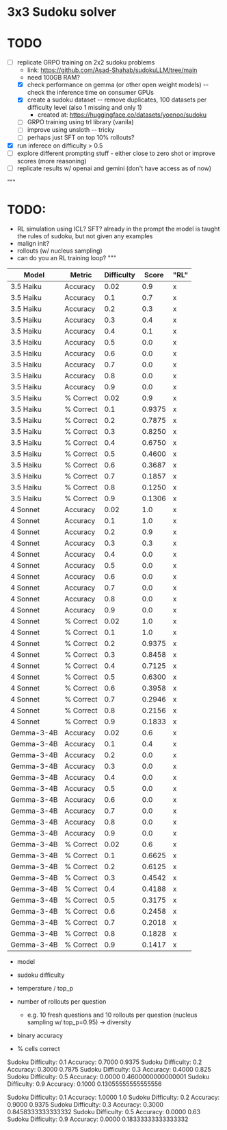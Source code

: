 # 3x3 Sudoku solver

# TODO
- [ ] replicate GRPO training on 2x2 sudoku problems
  - link: https://github.com/Asad-Shahab/sudokuLLM/tree/main
  - need 100GB RAM?
  - [x] check performance on gemma (or other open weight models) -- check the inference time on consumer GPUs
  - [x] create a sudoku dataset -- remove duplicates, 100 datasets per difficulty level (also 1 missing and only 1)
    - created at: https://huggingface.co/datasets/yoenoo/sudoku
  - [ ] GRPO training using trl library (vanila)
  - [ ] improve using unsloth -- tricky
  - [ ] perhaps just SFT on top 10% rollouts?
- [x] run inferece on difficulty > 0.5
- [ ] explore different prompting stuff - either close to zero shot or improve scores (more reasoning)
- [ ] replicate results w/ openai and gemini (don't have access as of now)

"""
# TODO: 
- RL simulation using ICL? SFT? already in the prompt the model is taught the rules of sudoku, but not given any examples
- malign init?
- rollouts (w/ nucleus sampling)
- can do you an RL training loop?
"""

| Model | Metric | Difficulty | Score | "RL" | 
| --- | --- | --- | --- | --- | 
| 3.5 Haiku | Accuracy | 0.02 | 0.9 | x | 
| 3.5 Haiku | Accuracy | 0.1 | 0.7 | x | 
| 3.5 Haiku | Accuracy | 0.2 | 0.3 | x | 
| 3.5 Haiku | Accuracy | 0.3 | 0.4 | x | 
| 3.5 Haiku | Accuracy | 0.4 | 0.1 | x | 
| 3.5 Haiku | Accuracy | 0.5 | 0.0 | x | 
| 3.5 Haiku | Accuracy | 0.6 | 0.0 | x | 
| 3.5 Haiku | Accuracy | 0.7 | 0.0 | x | 
| 3.5 Haiku | Accuracy | 0.8 | 0.0 | x | 
| 3.5 Haiku | Accuracy | 0.9 | 0.0 | x | 
| 3.5 Haiku | % Correct | 0.02 | 0.9 | x | 
| 3.5 Haiku | % Correct | 0.1 | 0.9375 | x | 
| 3.5 Haiku | % Correct | 0.2 | 0.7875 | x | 
| 3.5 Haiku | % Correct | 0.3 | 0.8250 | x | 
| 3.5 Haiku | % Correct | 0.4 | 0.6750 | x | 
| 3.5 Haiku | % Correct | 0.5 | 0.4600 | x | 
| 3.5 Haiku | % Correct | 0.6 | 0.3687 | x | 
| 3.5 Haiku | % Correct | 0.7 | 0.1857 | x | 
| 3.5 Haiku | % Correct | 0.8 | 0.1250 | x | 
| 3.5 Haiku | % Correct | 0.9 | 0.1306 | x | 
| 4 Sonnet | Accuracy | 0.02 | 1.0 | x |
| 4 Sonnet | Accuracy | 0.1 | 1.0 | x |
| 4 Sonnet | Accuracy | 0.2 | 0.9 | x | 
| 4 Sonnet | Accuracy | 0.3 | 0.3 | x | 
| 4 Sonnet | Accuracy | 0.4 | 0.0 | x | 
| 4 Sonnet | Accuracy | 0.5 | 0.0 | x | 
| 4 Sonnet | Accuracy | 0.6 | 0.0 | x | 
| 4 Sonnet | Accuracy | 0.7 | 0.0 | x | 
| 4 Sonnet | Accuracy | 0.8 | 0.0 | x | 
| 4 Sonnet | Accuracy | 0.9 | 0.0 | x | 
| 4 Sonnet | % Correct | 0.02 | 1.0 | x | 
| 4 Sonnet | % Correct | 0.1 | 1.0 | x | 
| 4 Sonnet | % Correct | 0.2 | 0.9375 | x | 
| 4 Sonnet | % Correct | 0.3 | 0.8458 | x | 
| 4 Sonnet | % Correct | 0.4 | 0.7125 | x | 
| 4 Sonnet | % Correct | 0.5 | 0.6300 | x | 
| 4 Sonnet | % Correct | 0.6 | 0.3958 | x | 
| 4 Sonnet | % Correct | 0.7 | 0.2946 | x | 
| 4 Sonnet | % Correct | 0.8 | 0.2156 | x | 
| 4 Sonnet | % Correct | 0.9 | 0.1833 | x | 
| Gemma-3-4B | Accuracy | 0.02 | 0.6 | x |
| Gemma-3-4B | Accuracy | 0.1 | 0.4 | x |
| Gemma-3-4B | Accuracy | 0.2 | 0.0 | x | 
| Gemma-3-4B | Accuracy | 0.3 | 0.0 | x | 
| Gemma-3-4B | Accuracy | 0.4 | 0.0 | x | 
| Gemma-3-4B | Accuracy | 0.5 | 0.0 | x | 
| Gemma-3-4B | Accuracy | 0.6 | 0.0 | x | 
| Gemma-3-4B | Accuracy | 0.7 | 0.0 | x | 
| Gemma-3-4B | Accuracy | 0.8 | 0.0 | x | 
| Gemma-3-4B | Accuracy | 0.9 | 0.0 | x | 
| Gemma-3-4B | % Correct | 0.02 | 0.6 | x | 
| Gemma-3-4B | % Correct | 0.1 | 0.6625 | x | 
| Gemma-3-4B | % Correct | 0.2 | 0.6125 | x | 
| Gemma-3-4B | % Correct | 0.3 | 0.4542 | x | 
| Gemma-3-4B | % Correct | 0.4 | 0.4188 | x | 
| Gemma-3-4B | % Correct | 0.5 | 0.3175 | x | 
| Gemma-3-4B | % Correct | 0.6 | 0.2458 | x | 
| Gemma-3-4B | % Correct | 0.7 | 0.2018 | x | 
| Gemma-3-4B | % Correct | 0.8 | 0.1828 | x | 
| Gemma-3-4B | % Correct | 0.9 | 0.1417 | x | 


<!-- 
| 3.5 Haiku | Accuracy | 0.02 | 0.8 | o | 
| 3.5 Haiku | Accuracy | 0.1 | 0.1 | o | 
| 3.5 Haiku | Accuracy | 0.2 | 0.4 | o | 
| 3.5 Haiku | Accuracy | 0.3 | 0.0 | o | 
| 3.5 Haiku | Accuracy | 0.5 | 0.0 | o | 
| 3.5 Haiku | Accuracy | 0.9 | 0.0 | o | 
| 3.5 Haiku | % Correct | 0.02 | 0.8 | o | 
| 3.5 Haiku | % Correct | 0.1 | 0.7250 | o | 
| 3.5 Haiku | % Correct | 0.2 | 0.8375 | o | 
| 3.5 Haiku | % Correct | 0.3 | 0.6292 | o | 
| 3.5 Haiku | % Correct | 0.5 | 0.4400 | o | 
| 3.5 Haiku | % Correct | 0.9 | 0.1361 | o |  -->


- model
- sudoku difficulty 
- temperature / top_p
- number of rollouts per question
  - e.g. 10 fresh questions and 10 rollouts per question (nucleus sampling w/ top_p=0.95) -> diversity

- binary accuracy
- % cells correct


Sudoku Difficulty: 0.1
Accuracy: 0.7000
0.9375
Sudoku Difficulty: 0.2
Accuracy: 0.3000
0.7875
Sudoku Difficulty: 0.3
Accuracy: 0.4000
0.825
Sudoku Difficulty: 0.5
Accuracy: 0.0000
0.4600000000000001
Sudoku Difficulty: 0.9
Accuracy: 0.1000
0.13055555555555556


Sudoku Difficulty: 0.1
Accuracy: 1.0000
1.0
Sudoku Difficulty: 0.2
Accuracy: 0.9000
0.9375
Sudoku Difficulty: 0.3
Accuracy: 0.3000
0.8458333333333332
Sudoku Difficulty: 0.5
Accuracy: 0.0000
0.63
Sudoku Difficulty: 0.9
Accuracy: 0.0000
0.18333333333333332
